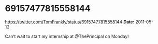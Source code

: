 # 69157477815558144
https://twitter.com/TomFrankly/status/69157477815558144
**Date:** 2011-05-13

Can't wait to start my internship at @ThePrincipal on Monday!
